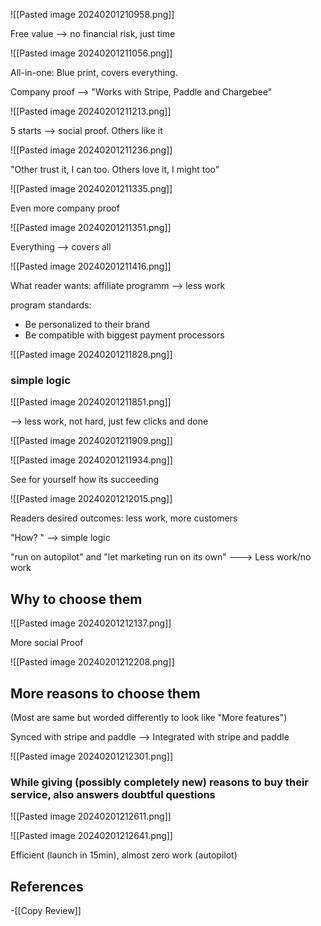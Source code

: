 ![[Pasted image 20240201210958.png]]

Free value --> no financial risk, just time

![[Pasted image 20240201211056.png]]

All-in-one: Blue print, covers everything.

Company proof --> "Works with Stripe, Paddle and Chargebee"

![[Pasted image 20240201211213.png]]

5 starts --> social proof. Others like it

![[Pasted image 20240201211236.png]]

"Other trust it, I can too. Others love it, I might too"


![[Pasted image 20240201211335.png]]

Even more company proof

![[Pasted image 20240201211351.png]]

Everything --> covers all

![[Pasted image 20240201211416.png]]

What reader wants: affiliate programm --> less work

program standards: 
- Be personalized to their brand
- Be compatible with biggest payment processors


![[Pasted image 20240201211828.png]]

### simple logic


![[Pasted image 20240201211851.png]]

--> less work, not hard, just few clicks and done


![[Pasted image 20240201211909.png]]

![[Pasted image 20240201211934.png]]

See for yourself how its succeeding

![[Pasted image 20240201212015.png]]

Readers desired outcomes: less work, more customers

"How? " --> simple logic

"run on autopilot" and "let marketing run on its own" ---> Less work/no work


## Why to choose them

![[Pasted image 20240201212137.png]]


More social Proof

![[Pasted image 20240201212208.png]]

## More reasons to choose them

(Most are same but worded differently to look like "More features")

Synced with stripe and paddle --> Integrated with stripe and paddle


![[Pasted image 20240201212301.png]]

### While giving (possibly completely new) reasons to buy their service, also answers doubtful questions

![[Pasted image 20240201212611.png]]


![[Pasted image 20240201212641.png]]

Efficient (launch in 15min), almost zero work (autopilot)

## References
<!-- Links to pages not referenced in the content -->
-[[Copy Review]]
